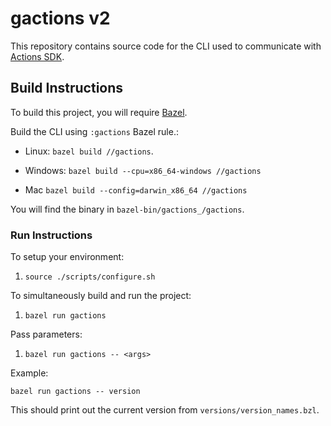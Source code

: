 # gactions v2

This repository contains source code for the CLI used to communicate with
[Actions SDK](https://developers.google.com/assistant/actionssdk/gactions).

## Build Instructions

To build this project, you will require [Bazel](https://bazel.build/).

Build the CLI using `:gactions` Bazel rule.:

*   Linux: `bazel build //gactions`.

*   Windows: `bazel build --cpu=x86_64-windows //gactions`

*   Mac `bazel build --config=darwin_x86_64 //gactions`

You will find the binary in `bazel-bin/gactions_/gactions`.

### Run Instructions

To setup your environment:

1. `source ./scripts/configure.sh`

To simultaneously build and run the project:

1. `bazel run gactions`

Pass parameters:

1. `bazel run gactions -- <args>`

Example:

`bazel run gactions -- version`

This should print out the current version from `versions/version_names.bzl`.
